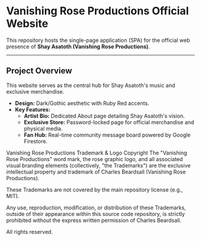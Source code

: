 # Vanishing Rose Productions Official Website

This repository hosts the single-page application (SPA) for the official web presence of **Shay Asatoth (Vanishing Rose Productions)**.

---

## Project Overview

This website serves as the central hub for Shay Asatoth's music and exclusive merchandise.

* **Design:** Dark/Gothic aesthetic with Ruby Red accents.
* **Key Features:**
    * **Artist Bio:** Dedicated About page detailing Shay Asatoth's vision.
    * **Exclusive Store:** Password-locked page for official merchandise and physical media.
    * **Fan Hub:** Real-time community message board powered by Google Firestore.

Vanishing Rose Productions Trademark \& Logo Copyright The "Vanishing Rose Productions" word mark, the rose graphic logo, and all associated visual branding elements (collectively, "the Trademarks") are the exclusive intellectual property and trademark of Charles Beardsall (Vanishing Rose Productions).



These Trademarks are not covered by the main repository license (e.g., MIT).



Any use, reproduction, modification, or distribution of these Trademarks, outside of their appearance within this source code repository, is strictly prohibited without the express written permission of Charles Beardsall.



All rights reserved.

